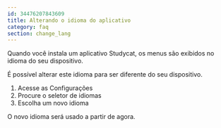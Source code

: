 ```yaml
---
id: 34476207843609
title: Alterando o idioma do aplicativo 
category: faq
section: change_lang
---
```


Quando você instala um aplicativo Studycat, os menus são exibidos no idioma do seu dispositivo.

É possível alterar este idioma para ser diferente do seu dispositivo.

1. Acesse as Configurações
2. Procure o seletor de idiomas 
3. Escolha um novo idioma

O novo idioma será usado a partir de agora.


